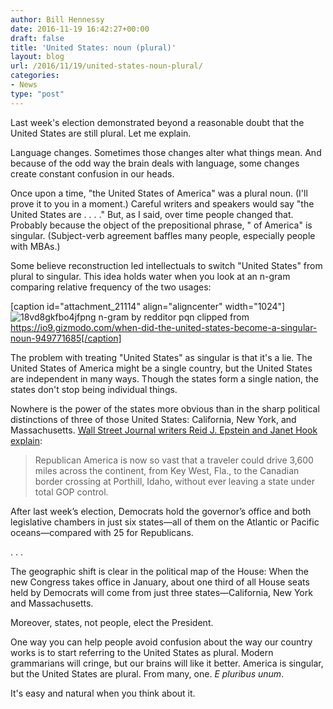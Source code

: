 ```yaml
---
author: Bill Hennessy
date: 2016-11-19 16:42:27+00:00
draft: false
title: 'United States: noun (plural)'
layout: blog
url: /2016/11/19/united-states-noun-plural/
categories:
- News
type: "post"
---
```


Last week's election demonstrated beyond a reasonable doubt that the United States are still plural. Let me explain.

Language changes. Sometimes those changes alter what things mean. And because of the odd way the brain deals with language, some changes create constant confusion in our heads.

Once upon a time, "the United States of America" was a plural noun. (I'll prove it to you in a moment.) Careful writers and speakers would say "the United States are . . . ." But, as I said, over time people changed that. Probably because the object of the prepositional phrase, " of America" is singular. (Subject-verb agreement baffles many people, especially people with MBAs.)

Some believe reconstruction led intellectuals to switch "United States" from plural to singular. This idea holds water when you look at an n-gram comparing relative frequency of the two usages:

[caption id="attachment_21114" align="aligncenter" width="1024"]![18vd8gkfbo4jfpng](https://hennessysview.com/wp-content/uploads/2016/11/18vd8gkfbo4jfpng-1024x347.png)
n-gram by redditor pqn clipped from https://io9.gizmodo.com/when-did-the-united-states-become-a-singular-noun-949771685[/caption]

The problem with treating "United States" as singular is that it's a lie. The United States of America might be a single country, but the United States are independent in many ways. Though the states form a single nation, the states don't stop being individual things.

Nowhere is the power of the states more obvious than in the sharp political distinctions of three of those United States: California, New York, and Massachusetts. [Wall Street Journal writers Reid J. Epstein and Janet Hook explain](https://www.google.com/search?q=In+Their+Coastal+Citadels%2C+Democrats+Argue+Over+What+Went+Wrong&rlz=1CADEAE_enUS717US719&oq=In+Their+Coastal+Citadels%2C+Democrats+Argue+Over+What+Went+Wrong&aqs=chrome..69i57j0j69i60j69i64.161j0j4&sourceid=chrome&ie):



> Republican America is now so vast that a traveler could drive 3,600 miles across the continent, from Key West, Fla., to the Canadian border crossing at Porthill, Idaho, without ever leaving a state under total GOP control.

After last week’s election, Democrats hold the governor’s office and both legislative chambers in just six states—all of them on the Atlantic or Pacific oceans—compared with 25 for Republicans.

. . .

The geographic shift is clear in the political map of the House: When the new Congress takes office in January, about one third of all House seats held by Democrats will come from just three states—California, New York and Massachusetts.



Moreover, states, not people, elect the President.

One way you can help people avoid confusion about the way our country works is to start referring to the United States as plural. Modern grammarians will cringe, but our brains will like it better. America is singular, but the United States are plural. From many, one. _E pluribus unum_.

It's easy and natural when you think about it.
